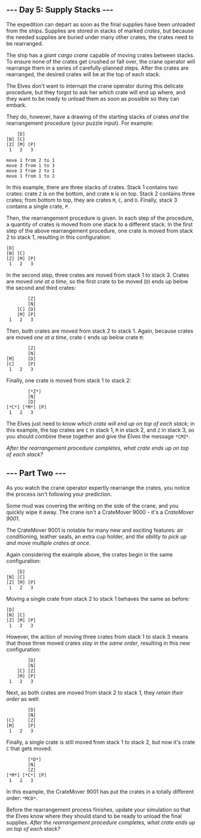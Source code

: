 --- Day 5: Supply Stacks ---
----------------------------

The expedition can depart as soon as the final supplies have been unloaded from
the ships. Supplies are stored in stacks of marked *crates*, but because the
needed supplies are buried under many other crates, the crates need to be
rearranged.


The ship has a *giant cargo crane* capable of moving crates between stacks. To
ensure none of the crates get crushed or fall over, the crane operator will
rearrange them in a series of carefully-planned steps. After the crates are
rearranged, the desired crates will be at the top of each stack.


The Elves don't want to interrupt the crane operator during this delicate
procedure, but they forgot to ask her *which* crate will end up where, and they
want to be ready to unload them as soon as possible so they can embark.


They do, however, have a drawing of the starting stacks of crates *and* the
rearrangement procedure (your puzzle input). For example:



```
    [D]    
[N] [C]    
[Z] [M] [P]
 1   2   3 

move 1 from 2 to 1
move 3 from 1 to 3
move 2 from 2 to 1
move 1 from 1 to 2

```

In this example, there are three stacks of crates. Stack 1 contains two crates:
crate `Z` is on the bottom, and crate `N` is on top. Stack 2 contains three
crates; from bottom to top, they are crates `M`, `C`, and `D`. Finally, stack 3
contains a single crate, `P`.


Then, the rearrangement procedure is given. In each step of the procedure, a
quantity of crates is moved from one stack to a different stack. In the first
step of the above rearrangement procedure, one crate is moved from stack 2 to
stack 1, resulting in this configuration:



```
[D]        
[N] [C]    
[Z] [M] [P]
 1   2   3 

```

In the second step, three crates are moved from stack 1 to stack 3. Crates are
moved *one at a time*, so the first crate to be moved (`D`) ends up below the
second and third crates:



```
        [Z]
        [N]
    [C] [D]
    [M] [P]
 1   2   3

```

Then, both crates are moved from stack 2 to stack 1. Again, because crates are
moved *one at a time*, crate `C` ends up below crate `M`:



```
        [Z]
        [N]
[M]     [D]
[C]     [P]
 1   2   3

```

Finally, one crate is moved from stack 1 to stack 2:



```
        [*Z*]
        [N]
        [D]
[*C*] [*M*] [P]
 1   2   3

```

The Elves just need to know *which crate will end up on top of each stack*; in
this example, the top crates are `C` in stack 1, `M` in stack 2, and `Z` in
stack 3, so you should combine these together and give the Elves the message
`*CMZ*`.


*After the rearrangement procedure completes, what crate ends up on top of each
stack?*


--- Part Two ---
----------------

As you watch the crane operator expertly rearrange the crates, you notice the
process isn't following your prediction.


Some mud was covering the writing on the side of the crane, and you quickly wipe
it away. The crane isn't a CrateMover 9000 - it's a *CrateMover 9001*.


The CrateMover 9001 is notable for many new and exciting features: air
conditioning, leather seats, an extra cup holder, and *the ability to pick up
and move multiple crates at once*.


Again considering the example above, the crates begin in the same configuration:



```
    [D]    
[N] [C]    
[Z] [M] [P]
 1   2   3 

```

Moving a single crate from stack 2 to stack 1 behaves the same as before:



```
[D]        
[N] [C]    
[Z] [M] [P]
 1   2   3 

```

However, the action of moving three crates from stack 1 to stack 3 means that
those three moved crates *stay in the same order*, resulting in this new
configuration:



```
        [D]
        [N]
    [C] [Z]
    [M] [P]
 1   2   3

```

Next, as both crates are moved from stack 2 to stack 1, they *retain their
order* as well:



```
        [D]
        [N]
[C]     [Z]
[M]     [P]
 1   2   3

```

Finally, a single crate is still moved from stack 1 to stack 2, but now it's
crate `C` that gets moved:



```
        [*D*]
        [N]
        [Z]
[*M*] [*C*] [P]
 1   2   3

```

In this example, the CrateMover 9001 has put the crates in a totally different
order: `*MCD*`.


Before the rearrangement process finishes, update your simulation so that the
Elves know where they should stand to be ready to unload the final supplies.
*After the rearrangement procedure completes, what crate ends up on top of each
stack?*


